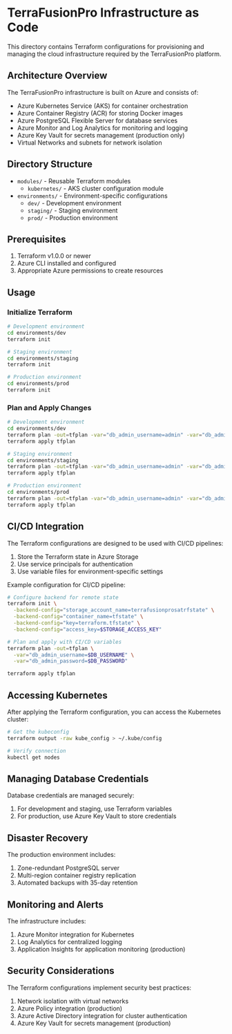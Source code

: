 # TerraFusionPro Infrastructure as Code

This directory contains Terraform configurations for provisioning and managing the cloud infrastructure required by the TerraFusionPro platform.

## Architecture Overview

The TerraFusionPro infrastructure is built on Azure and consists of:

- Azure Kubernetes Service (AKS) for container orchestration
- Azure Container Registry (ACR) for storing Docker images
- Azure PostgreSQL Flexible Server for database services
- Azure Monitor and Log Analytics for monitoring and logging
- Azure Key Vault for secrets management (production only)
- Virtual Networks and subnets for network isolation

## Directory Structure

- `modules/` - Reusable Terraform modules
  - `kubernetes/` - AKS cluster configuration module
- `environments/` - Environment-specific configurations
  - `dev/` - Development environment
  - `staging/` - Staging environment
  - `prod/` - Production environment

## Prerequisites

1. Terraform v1.0.0 or newer
2. Azure CLI installed and configured
3. Appropriate Azure permissions to create resources

## Usage

### Initialize Terraform

```bash
# Development environment
cd environments/dev
terraform init

# Staging environment
cd environments/staging
terraform init

# Production environment
cd environments/prod
terraform init
```

### Plan and Apply Changes

```bash
# Development environment
cd environments/dev
terraform plan -out=tfplan -var="db_admin_username=admin" -var="db_admin_password=YOUR_PASSWORD"
terraform apply tfplan

# Staging environment
cd environments/staging
terraform plan -out=tfplan -var="db_admin_username=admin" -var="db_admin_password=YOUR_PASSWORD"
terraform apply tfplan

# Production environment
cd environments/prod
terraform plan -out=tfplan -var="db_admin_username=admin" -var="db_admin_password=YOUR_PASSWORD" -var="secondary_location=West US"
terraform apply tfplan
```

## CI/CD Integration

The Terraform configurations are designed to be used with CI/CD pipelines:

1. Store the Terraform state in Azure Storage
2. Use service principals for authentication
3. Use variable files for environment-specific settings

Example configuration for CI/CD pipeline:

```bash
# Configure backend for remote state
terraform init \
  -backend-config="storage_account_name=terrafusionprosatrfstate" \
  -backend-config="container_name=tfstate" \
  -backend-config="key=terraform.tfstate" \
  -backend-config="access_key=$STORAGE_ACCESS_KEY"

# Plan and apply with CI/CD variables
terraform plan -out=tfplan \
  -var="db_admin_username=$DB_USERNAME" \
  -var="db_admin_password=$DB_PASSWORD"

terraform apply tfplan
```

## Accessing Kubernetes

After applying the Terraform configuration, you can access the Kubernetes cluster:

```bash
# Get the kubeconfig
terraform output -raw kube_config > ~/.kube/config

# Verify connection
kubectl get nodes
```

## Managing Database Credentials

Database credentials are managed securely:

1. For development and staging, use Terraform variables
2. For production, use Azure Key Vault to store credentials

## Disaster Recovery

The production environment includes:

1. Zone-redundant PostgreSQL server
2. Multi-region container registry replication
3. Automated backups with 35-day retention

## Monitoring and Alerts

The infrastructure includes:

1. Azure Monitor integration for Kubernetes
2. Log Analytics for centralized logging
3. Application Insights for application monitoring (production)

## Security Considerations

The Terraform configurations implement security best practices:

1. Network isolation with virtual networks
2. Azure Policy integration (production)
3. Azure Active Directory integration for cluster authentication
4. Azure Key Vault for secrets management (production)